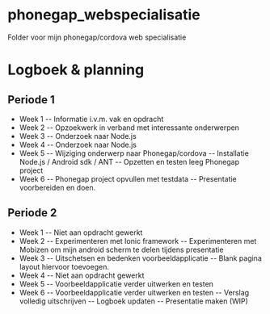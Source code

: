 phonegap_webspecialisatie
=========================

Folder voor mijn phonegap/cordova web specialisatie

Logboek & planning
==================

Periode 1
---------
* Week 1
-- Informatie i.v.m. vak en opdracht
* Week 2
-- Opzoekwerk in verband met interessante onderwerpen
* Week 3
-- Onderzoek naar Node.js
* Week 4
-- Onderzoek naar Node.js
* Week 5
-- Wijziging onderwerp naar Phonegap/cordova
-- Installatie Node.js / Android sdk / ANT
-- Opzetten en testen leeg Phonegap project
* Week 6
-- Phonegap project opvullen met testdata
-- Presentatie voorbereiden en doen.

Periode 2
---------
* Week 1
-- Niet aan opdracht gewerkt
* Week 2
-- Experimenteren met Ionic framework
-- Experimenteren met Mobizen om mijn android scherm te delen tijdens presentatie
* Week 3
-- Uitschetsen en bedenken voorbeeldapplicatie
-- Blank pagina layout hiervoor toevoegen.
* Week 4
-- Niet aan opdracht gewerkt
* Week 5
-- Voorbeeldapplicatie verder uitwerken en testen
* Week 6
-- Voorbeeldapplicatie verder uitwerken en testen
-- Verslag volledig uitschrijven
-- Logboek updaten
-- Presentatie maken (WIP)